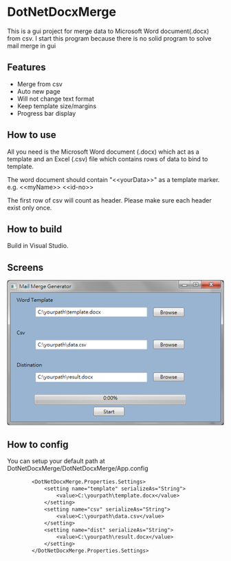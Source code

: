 # DotNetDocxMerge
This is a gui project for merge data to  Microsoft Word document(.docx) from csv. I start this program because there is no solid program to solve mail merge in gui

## Features
* Merge from csv
* Auto new page
* Will not change text format
* Keep template size/margins
* Progress bar display


## How to use
All you need is the  Microsoft Word document (.docx) which act as a template and an Excel (.csv) file which contains rows of data to bind to template.

The word document should contain "\<\<yourData\>\>" as a template marker. e.g. \<\<myName\>\> \<\<id-no\>\>

The first row of csv will count as header. Please make sure each header exist only once. 

## How to build
Build in Visual Studio.

## Screens
![alt tag](https://raw.githubusercontent.com/SunnyTam/DotNetDocxMerge/master/DotNetDocxMerge/mail-merge-generator.png)

## How to config
You can setup your default path at DotNetDocxMerge/DotNetDocxMerge/App.config
```
        <DotNetDocxMerge.Properties.Settings>
            <setting name="template" serializeAs="String">
                <value>C:\yourpath\template.docx</value>
            </setting>
            <setting name="csv" serializeAs="String">
                <value>C:\yourpath\data.csv</value>
            </setting>
            <setting name="dist" serializeAs="String">
                <value>C:\yourpath\result.docx</value>
            </setting>
        </DotNetDocxMerge.Properties.Settings>
```

